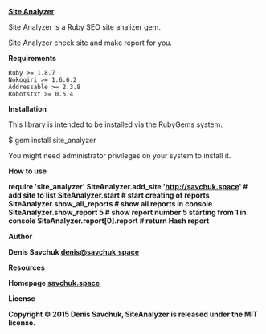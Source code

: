 <a href="https://github.com/Mordorreal/SiteAnalyzer"><b>Site Analyzer</b><a/>

Site Analyzer is a Ruby SEO site analizer gem.

Site Analyzer check site and make report for you.

<b>Requirements</b>

    Ruby >= 1.8.7
    Nokogiri >= 1.6.6.2
    Addressable >= 2.3.8
    Robotstxt >= 0.5.4

<b>Installation</b>

This library is intended to be installed via the RubyGems system.

$ gem install site_analyzer

You might need administrator privileges on your system to install it.

<b>How to use<b>

require 'site_analyzer'
SiteAnalyzer.add_site 'http://savchuk.space' # add site to list
SiteAnalyzer.start # start creating of reports
SiteAnalyzer.show_all_reports # show all reports in console
SiteAnalyzer.show_report 5 # show report number 5 starting from 1 in console
SiteAnalyzer.report[0].report # return Hash report

<b>Author</b>

Denis Savchuk <a href="mailto:denis@savchuk.space"><denis@savchuk.space></a>

<b>Resources</b>

   Homepage  <a href="savchuk.space" target="_blank">savchuk.space</a>

<b>License</b>

Copyright © 2015 Denis Savchuk, SiteAnalyzer is released under the MIT license.